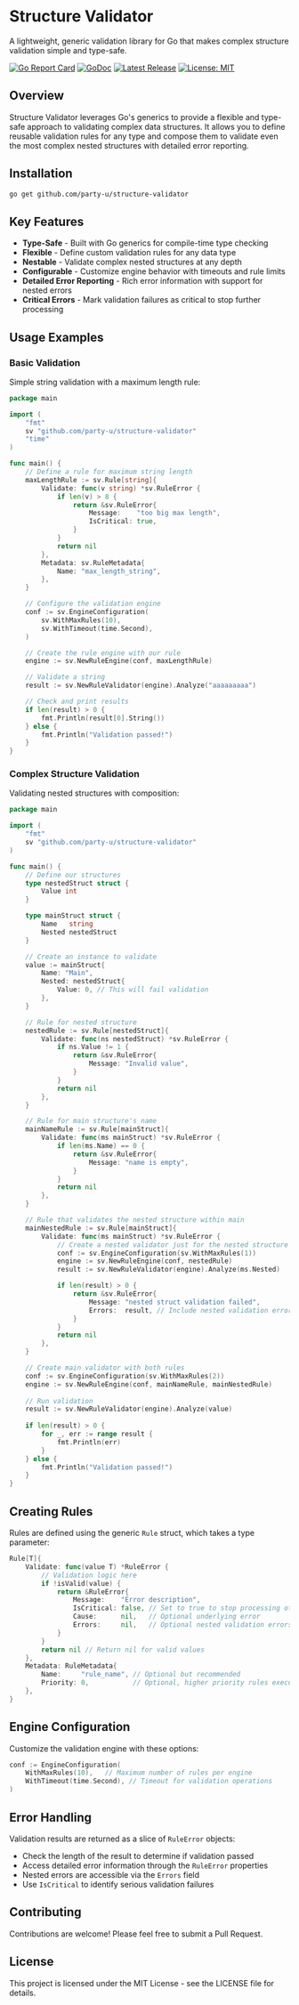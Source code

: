 # Structure Validator

A lightweight, generic validation library for Go that makes complex structure validation simple and type-safe.

[![Go Report Card](https://goreportcard.com/badge/github.com/party-u/structure-validator)](https://goreportcard.com/report/github.com/party-u/structure-validator)
[![GoDoc](https://godoc.org/github.com/party-u/structure-validator?status.svg)](https://godoc.org/github.com/party-u/structure-validator)
[![Latest Release](https://img.shields.io/github/v/release/party-u/structure-validator)](https://github.com/party-u/structure-validator/releases)
[![License: MIT](https://img.shields.io/badge/License-MIT-yellow.svg)](https://opensource.org/licenses/MIT)

## Overview

Structure Validator leverages Go's generics to provide a flexible and type-safe approach to validating complex data structures. It allows you to define reusable validation rules for any type and compose them to validate even the most complex nested structures with detailed error reporting.

## Installation

```bash
go get github.com/party-u/structure-validator
```

## Key Features

- **Type-Safe** - Built with Go generics for compile-time type checking
- **Flexible** - Define custom validation rules for any data type
- **Nestable** - Validate complex nested structures at any depth
- **Configurable** - Customize engine behavior with timeouts and rule limits
- **Detailed Error Reporting** - Rich error information with support for nested errors
- **Critical Errors** - Mark validation failures as critical to stop further processing

## Usage Examples

### Basic Validation

Simple string validation with a maximum length rule:

```go
package main

import (
    "fmt"
    sv "github.com/party-u/structure-validator"
    "time"
)

func main() {
    // Define a rule for maximum string length
    maxLengthRule := sv.Rule[string]{
        Validate: func(v string) *sv.RuleError {
            if len(v) > 8 {
                return &sv.RuleError{
                    Message:    "too big max length",
                    IsCritical: true,
                }
            }
            return nil
        },
        Metadata: sv.RuleMetadata{
            Name: "max_length_string",
        },
    }

    // Configure the validation engine
    conf := sv.EngineConfiguration(
        sv.WithMaxRules(10),
        sv.WithTimeout(time.Second),
    )

    // Create the rule engine with our rule
    engine := sv.NewRuleEngine(conf, maxLengthRule)

    // Validate a string
    result := sv.NewRuleValidator(engine).Analyze("aaaaaaaaa")

    // Check and print results
    if len(result) > 0 {
        fmt.Println(result[0].String())
    } else {
        fmt.Println("Validation passed!")
    }
}
```

### Complex Structure Validation

Validating nested structures with composition:

```go
package main

import (
    "fmt"
    sv "github.com/party-u/structure-validator"
)

func main() {
    // Define our structures
    type nestedStruct struct {
        Value int
    }

    type mainStruct struct {
        Name   string
        Nested nestedStruct
    }

    // Create an instance to validate
    value := mainStruct{
        Name: "Main",
        Nested: nestedStruct{
            Value: 0, // This will fail validation
        },
    }

    // Rule for nested structure
    nestedRule := sv.Rule[nestedStruct]{
        Validate: func(ns nestedStruct) *sv.RuleError {
            if ns.Value != 1 {
                return &sv.RuleError{
                    Message: "Invalid value",
                }
            }
            return nil
        },
    }

    // Rule for main structure's name
    mainNameRule := sv.Rule[mainStruct]{
        Validate: func(ms mainStruct) *sv.RuleError {
            if len(ms.Name) == 0 {
                return &sv.RuleError{
                    Message: "name is empty",
                }
            }
            return nil
        },
    }

    // Rule that validates the nested structure within main
    mainNestedRule := sv.Rule[mainStruct]{
        Validate: func(ms mainStruct) *sv.RuleError {
            // Create a nested validator just for the nested structure
            conf := sv.EngineConfiguration(sv.WithMaxRules(1))
            engine := sv.NewRuleEngine(conf, nestedRule)
            result := sv.NewRuleValidator(engine).Analyze(ms.Nested)

            if len(result) > 0 {
                return &sv.RuleError{
                    Message: "nested struct validation failed",
                    Errors:  result, // Include nested validation errors
                }
            }
            return nil
        },
    }

    // Create main validator with both rules
    conf := sv.EngineConfiguration(sv.WithMaxRules(2))
    engine := sv.NewRuleEngine(conf, mainNameRule, mainNestedRule)
    
    // Run validation
    result := sv.NewRuleValidator(engine).Analyze(value)
    
    if len(result) > 0 {
        for _, err := range result {
            fmt.Println(err)
        }
    } else {
        fmt.Println("Validation passed!")
    }
}
```

## Creating Rules

Rules are defined using the generic `Rule` struct, which takes a type parameter:

```go
Rule[T]{
    Validate: func(value T) *RuleError {
        // Validation logic here
        if !isValid(value) {
            return &RuleError{
                Message:    "Error description",
                IsCritical: false, // Set to true to stop processing other rules
                Cause:      nil,   // Optional underlying error
                Errors:     nil,   // Optional nested validation errors
            }
        }
        return nil // Return nil for valid values
    },
    Metadata: RuleMetadata{
        Name:     "rule_name", // Optional but recommended
        Priority: 0,           // Optional, higher priority rules execute first
    },
}
```

## Engine Configuration

Customize the validation engine with these options:

```go
conf := EngineConfiguration(
    WithMaxRules(10),   // Maximum number of rules per engine
    WithTimeout(time.Second), // Timeout for validation operations
)
```

## Error Handling

Validation results are returned as a slice of `RuleError` objects:

- Check the length of the result to determine if validation passed
- Access detailed error information through the `RuleError` properties
- Nested errors are accessible via the `Errors` field
- Use `IsCritical` to identify serious validation failures

## Contributing

Contributions are welcome! Please feel free to submit a Pull Request.

## License

This project is licensed under the MIT License - see the LICENSE file for details.
